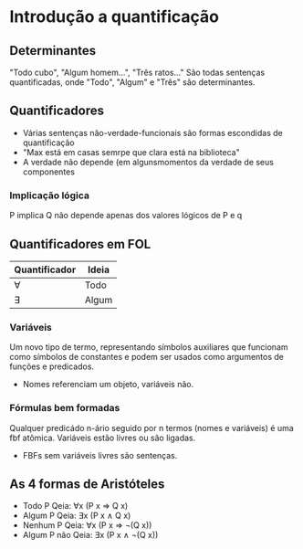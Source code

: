 # Introdução a quantificação

## Determinantes

"Todo cubo", "Algum homem...", "Três ratos..." São todas sentenças quantificadas, onde "Todo", "Algum" e "Três" são determinantes.

## Quantificadores

- Várias sentenças não-verdade-funcionais são formas escondidas de quantificação
- "Max está em casas semrpe que clara está na biblioteca"
- A verdade não depende (em algunsmomentos da verdade de seus componentes

### Implicação lógica

P implica Q não depende apenas dos valores lógicos de P e q

## Quantificadores em FOL

| Quantificador | Ideia |
| ------------- | ----- |
| ∀             | Todo  |
| ∃             | Algum |

### Variáveis

Um novo tipo de termo, representando símbolos auxiliares que funcionam como símbolos de constantes e podem ser usados como argumentos de funções e predicados.

- Nomes referenciam um objeto, variáveis não.

### Fórmulas bem formadas

Qualquer predicádo n-ário seguido por n termos (nomes e variáveis) é uma fbf atômica. Variáveis estão livres ou são ligadas.

- FBFs sem variáveis livres são sentenças.

## As 4 formas de Aristóteles

- Todo P Qeia: ∀x (P x ⇒ Q x)
- Algum P Qeia: ∃x (P x ∧ Q x)
- Nenhum P Qeia: ∀x (P x ⇒ ¬(Q x)) 
- Algum P não Qeia: ∃x (P x ∧ ¬(Q x))
